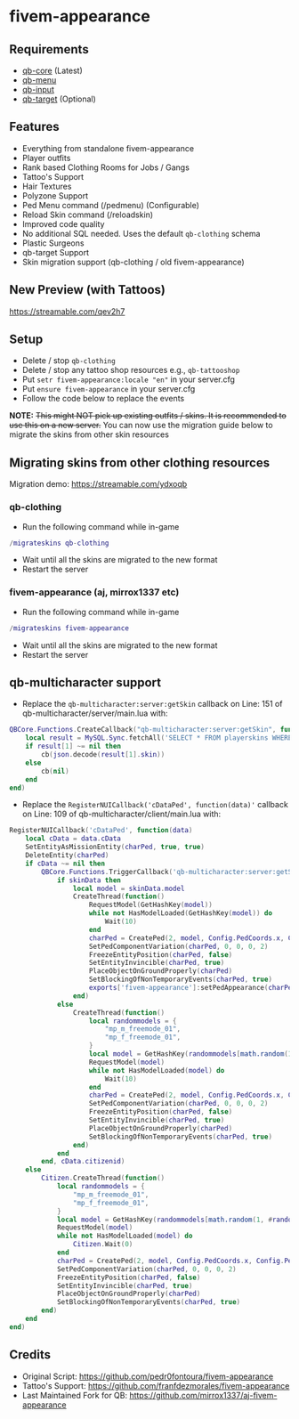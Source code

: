 # fivem-appearance

## Requirements

- [qb-core](https://github.com/qbcore-framework/qb-core) (Latest)
- [qb-menu](https://github.com/qbcore-framework/qb-menu)
- [qb-input](https://github.com/qbcore-framework/qb-input)
- [qb-target](https://github.com/BerkieBb/qb-target) (Optional)


## Features

- Everything from standalone fivem-appearance
- Player outfits
- Rank based Clothing Rooms for Jobs / Gangs
- Tattoo's Support
- Hair Textures
- Polyzone Support
- Ped Menu command (/pedmenu) (Configurable)
- Reload Skin command (/reloadskin)
- Improved code quality
- No additional SQL needed. Uses the default `qb-clothing` schema
- Plastic Surgeons
- qb-target Support
- Skin migration support (qb-clothing / old fivem-appearance)

## New Preview (with Tattoos)

https://streamable.com/qev2h7

## Setup

- Delete / stop `qb-clothing`
- Delete / stop any tattoo shop resources e.g., `qb-tattooshop`
- Put `setr fivem-appearance:locale "en"` in your server.cfg
- Put `ensure fivem-appearance` in your server.cfg
- Follow the code below to replace the events

**NOTE:** ~~This might NOT pick up existing outfits / skins. It is recommended to use this on a new server.~~ You can now use the migration guide below to migrate the skins from other skin resources

## Migrating skins from other clothing resources

Migration demo: https://streamable.com/ydxoqb

### qb-clothing

- Run the following command while in-game

```lua
/migrateskins qb-clothing
```

- Wait until all the skins are migrated to the new format
- Restart the server

### fivem-appearance (aj, mirrox1337 etc)

- Run the following command while in-game

```lua
/migrateskins fivem-appearance
```

- Wait until all the skins are migrated to the new format
- Restart the server


## qb-multicharacter support

- Replace the `qb-multicharacter:server:getSkin` callback on Line: 151 of qb-multicharacter/server/main.lua with:

```lua
QBCore.Functions.CreateCallback("qb-multicharacter:server:getSkin", function(source, cb, cid)
    local result = MySQL.Sync.fetchAll('SELECT * FROM playerskins WHERE citizenid = ? AND active = ?', {cid, 1})
    if result[1] ~= nil then
        cb(json.decode(result[1].skin))
    else
        cb(nil)
    end
end)
```

- Replace the `RegisterNUICallback('cDataPed', function(data)'` callback on Line: 109 of qb-multicharacter/client/main.lua with:

```lua
RegisterNUICallback('cDataPed', function(data)
    local cData = data.cData
    SetEntityAsMissionEntity(charPed, true, true)
    DeleteEntity(charPed)
    if cData ~= nil then
        QBCore.Functions.TriggerCallback('qb-multicharacter:server:getSkin', function(skinData)
            if skinData then
                local model = skinData.model
                CreateThread(function()
                    RequestModel(GetHashKey(model))
                    while not HasModelLoaded(GetHashKey(model)) do
                        Wait(10)
                    end
                    charPed = CreatePed(2, model, Config.PedCoords.x, Config.PedCoords.y, Config.PedCoords.z - 0.98, Config.PedCoords.w, false, true)
                    SetPedComponentVariation(charPed, 0, 0, 0, 2)
                    FreezeEntityPosition(charPed, false)
                    SetEntityInvincible(charPed, true)
                    PlaceObjectOnGroundProperly(charPed)
                    SetBlockingOfNonTemporaryEvents(charPed, true)
                    exports['fivem-appearance']:setPedAppearance(charPed, skinData)
                end)
            else
                CreateThread(function()
                    local randommodels = {
                        "mp_m_freemode_01",
                        "mp_f_freemode_01",
                    }
                    local model = GetHashKey(randommodels[math.random(1, #randommodels)])
                    RequestModel(model)
                    while not HasModelLoaded(model) do
                        Wait(10)
                    end
                    charPed = CreatePed(2, model, Config.PedCoords.x, Config.PedCoords.y, Config.PedCoords.z - 0.98, Config.PedCoords.w, false, true)
                    SetPedComponentVariation(charPed, 0, 0, 0, 2)
                    FreezeEntityPosition(charPed, false)
                    SetEntityInvincible(charPed, true)
                    PlaceObjectOnGroundProperly(charPed)
                    SetBlockingOfNonTemporaryEvents(charPed, true)
                end)
            end
        end, cData.citizenid)
    else
        Citizen.CreateThread(function()
            local randommodels = {
                "mp_m_freemode_01",
                "mp_f_freemode_01",
            }
            local model = GetHashKey(randommodels[math.random(1, #randommodels)])
            RequestModel(model)
            while not HasModelLoaded(model) do
                Citizen.Wait(0)
            end
            charPed = CreatePed(2, model, Config.PedCoords.x, Config.PedCoords.y, Config.PedCoords.z - 0.98, Config.PedCoords.w, false, true)
            SetPedComponentVariation(charPed, 0, 0, 0, 2)
            FreezeEntityPosition(charPed, false)
            SetEntityInvincible(charPed, true)
            PlaceObjectOnGroundProperly(charPed)
            SetBlockingOfNonTemporaryEvents(charPed, true)
        end)
    end
end)
```

## Credits
- Original Script: https://github.com/pedr0fontoura/fivem-appearance
- Tattoo's Support: https://github.com/franfdezmorales/fivem-appearance
- Last Maintained Fork for QB: https://github.com/mirrox1337/aj-fivem-appearance
